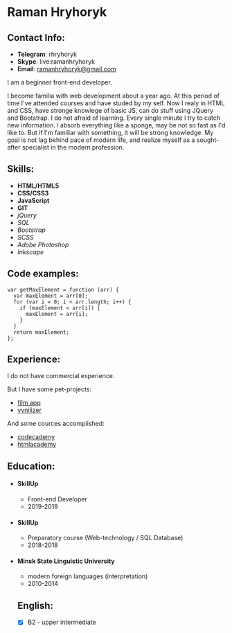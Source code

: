 # Raman Hryhoryk

## Contact Info:

+ **Telegram**: rhryhoryk
+ **Skype**: live:ramanhryhoryk
+ **Email**: ramanhryhoryk@gmail.com

I am a beginner front-end developer.

I become familia with web development about a year ago. At this period of time I've attended courses and have studed by my self. 
Now I realy in HTML and CSS, have stronge knowlege of basic JS, can do stuff using JQuery and Bootstrap.
I do not afraid of learning.  Every single minute I try to catch new information. 
I absorb everything like a sponge, may be not so fast as I'd like to. But if I'm familiar with something, it will be strong knowledge.
My goal is not lag behind pace of modern life, and realize myself as a sought-after specialist in the modern profession.

## Skills:

+ **HTML/HTML5**
+ **CSS/CSS3**
+ **JavaScript**
+ **GIT**
+ *jQuery*
+ *SQL*
+ *Bootstrap*
+ *SCSS*
+ *Adobe Photoshop*
+ *Inkscape*

## Code examples:

```
var getMaxElement = function (arr) {
  var maxElement = arr[0];
  for (var i = 0; i < arr.length; i++) {
    if (maxElement < arr[i]) {
      maxElement = arr[i];
    }
  }
  return maxElement;
};
```

## Experience:


I do not have commercial experience. 


But I have some pet-projects: 

+ [film app](https://rhryhoryk.github.io/FilmApp)
+ [vynilizer](https://rhryhoryk.github.io/Vynilizer)


And some cources accomplished: 

+ [codecademy](https://www.codecademy.com/profiles/rhryhoryk)
+ [htmlacademy](https://htmlacademy.ru/profile/rhryhoryk)

## Education:

+ #### SkillUp
  + Front-end Developer
  + 2019-2019
+ #### SkillUp
  + Preparatory course (Web-technology / SQL Database)
  + 2018-2018
+ #### Minsk State Linguistic University
  + modern foreign languages (interpretation)
  + 2010-2014


  ## English:

  - [x] B2 - upper intermediate
